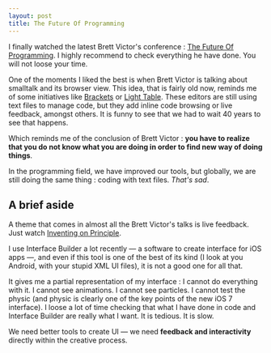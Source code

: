 ```yaml
---
layout: post
title: The Future Of Programming
---
```


I finally watched the latest Brett Victor's conference : [The Future Of Programming](https://vimeo.com/71278954). I highly recommend to check everything he have done. You will not loose your time.

One of the moments I liked the best is when Brett Victor is talking about smalltalk and its browser view. This idea, that is fairly old now, reminds me of some initiatives like [Brackets](http://brackets.io/) or [Light Table](http://www.lighttable.com/). These editors are still using text files to manage code, but they add inline code browsing or live feedback, amongst others. It is funny to see that we had to wait 40 years to see that happens.

Which reminds me of the conclusion of Brett Victor : **you have to realize that you do not know what you are doing in order to find new way of doing things**. 

In the programming field, we have improved our tools, but globally, we are still doing the same thing : coding with text files. _That's sad_.

## A brief aside

A theme that comes in almost all the Brett Victor's talks is live feedback. Just watch [Inventing on Principle](https://vimeo.com/36579366).

I use Interface Builder a lot recently — a software to create interface for iOS apps —, and even if this tool is one of the best of its kind (I look at you Android, with your stupid XML UI files), it is not a good one for all that. 

It gives me a partial representation of my interface : I cannot do everything with it. I cannot see animations. I cannot see particles. I cannot test the physic (and physic is clearly one of the key points of the new iOS 7 interface). I loose a lot of time checking that what I have done in code and Interface Builder are really what I want. It is tedious. It is slow. 

We need better tools to create UI — we need **feedback and interactivity** directly within the creative process.
